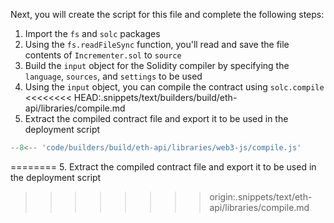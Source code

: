 Next, you will create the script for this file and complete the following steps:

1. Import the `fs` and `solc` packages
2. Using the `fs.readFileSync` function, you'll read and save the file contents of `Incrementer.sol` to `source`
3. Build the `input` object for the Solidity compiler by specifying the `language`, `sources`, and `settings` to be used
4. Using the `input` object, you can compile the contract using `solc.compile`
<<<<<<<< HEAD:.snippets/text/builders/build/eth-api/libraries/compile.md
5. Extract the compiled contract file and export it to be used in the deployment script

```js
--8<-- 'code/builders/build/eth-api/libraries/web3-js/compile.js'
```
========
5. Extract the compiled contract file and export it to be used in the deployment script
>>>>>>>> origin:.snippets/text/eth-api/libraries/compile.md
